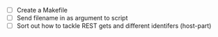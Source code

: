 - [ ] Create a Makefile
- [ ] Send filename in as argument to script
- [ ] Sort out how to tackle REST gets and different identifers (host-part)
